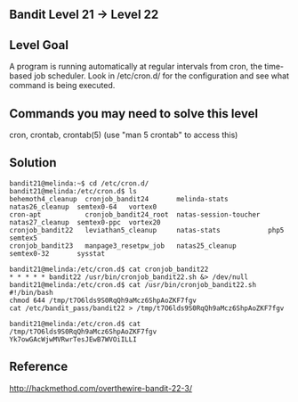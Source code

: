 ## Bandit Level 21 -> Level 22

## Level Goal

A program is running automatically at regular intervals from cron, the time-based job scheduler. Look in /etc/cron.d/ for the configuration and see what command is being executed.

## Commands you may need to solve this level

cron, crontab, crontab(5) (use "man 5 crontab" to access this)

## Solution

```
bandit21@melinda:~$ cd /etc/cron.d/
bandit21@melinda:/etc/cron.d$ ls
behemoth4_cleanup  cronjob_bandit24       melinda-stats          natas26_cleanup  semtex0-64   vortex0
cron-apt           cronjob_bandit24_root  natas-session-toucher  natas27_cleanup  semtex0-ppc  vortex20
cronjob_bandit22   leviathan5_cleanup     natas-stats            php5             semtex5
cronjob_bandit23   manpage3_resetpw_job   natas25_cleanup        semtex0-32       sysstat

bandit21@melinda:/etc/cron.d$ cat cronjob_bandit22
* * * * * bandit22 /usr/bin/cronjob_bandit22.sh &> /dev/null
bandit21@melinda:/etc/cron.d$ cat /usr/bin/cronjob_bandit22.sh 
#!/bin/bash
chmod 644 /tmp/t7O6lds9S0RqQh9aMcz6ShpAoZKF7fgv
cat /etc/bandit_pass/bandit22 > /tmp/t7O6lds9S0RqQh9aMcz6ShpAoZKF7fgv

bandit21@melinda:/etc/cron.d$ cat /tmp/t7O6lds9S0RqQh9aMcz6ShpAoZKF7fgv
Yk7owGAcWjwMVRwrTesJEwB7WVOiILLI
```

## Reference

http://hackmethod.com/overthewire-bandit-22-3/
